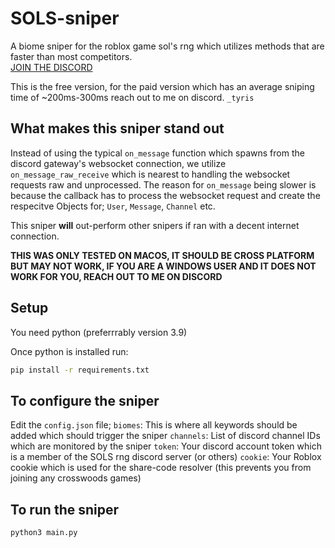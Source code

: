 # SOLS-sniper
A biome sniper for the roblox game sol's rng which utilizes methods that are faster than most competitors.<br>
[JOIN THE DISCORD](https://discord.gg/ZxNRNQkz)

This is the free version, for the paid version which has an average sniping time of ~200ms-300ms reach out to me on discord.
`_tyris`
## What makes this sniper stand out
Instead of using the typical `on_message` function which spawns from the discord gateway's websocket connection,
we utilize `on_message_raw_receive` which is nearest to handling the websocket requests raw and unprocessed. 
The reason for `on_message` being slower is because the callback has to process the websocket request and create the respecitve Objects for;
`User`, `Message`, `Channel` etc.

This sniper __will__ out-perform other snipers if ran with a decent internet connection.

**THIS WAS ONLY TESTED ON MACOS, IT SHOULD BE CROSS PLATFORM BUT MAY NOT WORK, IF YOU ARE A WINDOWS USER AND IT DOES NOT WORK FOR YOU, REACH OUT TO ME ON DISCORD**

## Setup
You need python (preferrrably version 3.9)

Once python is installed run:
```sh
pip install -r requirements.txt
```
## To configure the sniper
Edit the `config.json` file;
`biomes`: This is where all keywords should be added which should trigger the sniper
`channels`: List of discord channel IDs which are monitored by the sniper
`token`: Your discord account token which is a member of the SOLS rng discord server (or others)
`cookie`: Your Roblox cookie which is used for the share-code resolver (this prevents you from joining any crosswoods games)

## To run the sniper
```sh
python3 main.py
```

